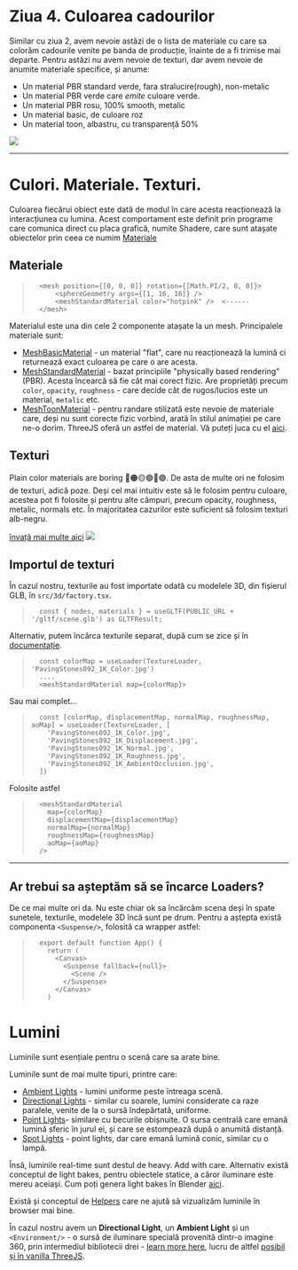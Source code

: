 # Ziua 4. Culoarea cadourilor

Similar cu ziua 2, avem nevoie astăzi de o lista de materiale cu care sa colorăm cadourile venite pe banda de producție, înainte de a fi trimise mai departe.
Pentru astăzi nu avem nevoie de texturi, dar avem nevoie de anumite materiale specifice, și anume:

- Un material PBR standard verde, fara stralucire(rough), non-metalic
- Un material PBR verde care *emite* culoare verde.
- Un material PBR rosu, 100% smooth, metalic
- Un material basic, de culoare roz
- Un material toon, albastru, cu transparență 50%

![](https://vr-projects-eu.s3.eu-central-1.amazonaws.com/front-end-ro/c4-cerinta.png)

---

# Culori. Materiale. Texturi.

Culoarea fiecărui obiect este dată de modul în care acesta reacționează la interacțiunea cu lumina. Acest comportament este definit prin programe care comunica direct cu placa grafică, numite Shadere, care sunt atașate obiectelor prin ceea ce numim [Materiale](https://threejs.org/docs/#api/en/materials/Material)


## Materiale

>       <mesh position={[0, 0, 0]} rotation={[Math.PI/2, 0, 0]}>
>           <sphereGeometry args={[1, 16, 16]} />
>           <meshStandardMaterial color="hotpink" />  <------
>       </mesh>

Materialul este una din cele 2 componente atașate la un mesh. 
Principalele materiale sunt:

- [MeshBasicMaterial](https://threejs.org/docs/#api/en/materials/MeshBasicMaterial) - un material "flat", care nu reacționează la lumină ci returnează exact culoarea pe care o are acesta.
- [MeshStandardMaterial](https://threejs.org/docs/#api/en/materials/MeshStandardMaterial) - bazat principiile "physically based rendering" (PBR). Acesta încearcă să fie cât mai corect fizic. Are proprietăți precum `color`, `opacity`, `roughness` - care decide cât de rugos/lucios este un material, `metalic` etc.
- [MeshToonMaterial](https://threejs.org/docs/#api/en/materials/MeshToonMaterial) - pentru randare stilizată este nevoie de materiale care, deși nu sunt corecte fizic vorbind, arată în stilul animației pe care ne-o dorim. ThreeJS oferă un astfel de material. Vă puteți juca cu el [aici](https://threejs.org/docs/#api/en/materials/MeshToonMaterial).

## Texturi
Plain color materials are boring 🔴🟠🟡🟢🔵🟣.
De asta de multe ori ne folosim de texturi, adică poze. Deși cel mai intuitiv este să le folosim pentru culoare, acestea pot fi folosite și pentru alte câmpuri, precum opacity, roughness, metalic, normals etc. În majoritatea cazurilor este suficient să folosim texturi alb-negru.

[învață mai multe aici](https://www.a23d.co/blog/different-maps-in-pbr-textures/)
![](https://cloud.a23d.co/files/2021/11/A23D-PBR-Maps-scaled.jpg)

## Importul de texturi
În cazul nostru, texturile au fost importate odată cu modelele 3D, din fișierul GLB, în `src/3d/factory.tsx`.

>       const { nodes, materials } = useGLTF(PUBLIC_URL + '/gltf/scene.glb') as GLTFResult;

Alternativ, putem încărca texturile separat, după cum se zice și în [documentație](https://docs.pmnd.rs/react-three-fiber/tutorials/loading-textures).

>       const colorMap = useLoader(TextureLoader, 'PavingStones092_1K_Color.jpg')
>       ....
>       <meshStandardMaterial map={colorMap}>

Sau mai complet...

>       const [colorMap, displacementMap, normalMap, roughnessMap, aoMap] = useLoader(TextureLoader, [
>         'PavingStones092_1K_Color.jpg',
>         'PavingStones092_1K_Displacement.jpg',
>         'PavingStones092_1K_Normal.jpg',
>         'PavingStones092_1K_Roughness.jpg',
>         'PavingStones092_1K_AmbientOcclusion.jpg',
>       ])

Folosite astfel

>       <meshStandardMaterial
>         map={colorMap}
>         displacementMap={displacementMap}
>         normalMap={normalMap}
>         roughnessMap={roughnessMap}
>         aoMap={aoMap}
>       />
---

## Ar trebui sa așteptăm să se încarce Loaders?

De ce mai multe ori da. Nu este chiar ok sa încărcăm scena deși în spate sunetele, texturile, modelele 3D încă sunt pe drum. Pentru a aștepta există componenta `<Suspense/>`, folosită ca wrapper astfel:


>       export default function App() {
>         return (
>           <Canvas>
>             <Suspense fallback={null}>
>               <Scene />
>             </Suspense>
>           </Canvas>
>         )

# Lumini

Luminile sunt esențiale pentru o scenă care sa arate bine. 

Luminile sunt de mai multe tipuri, printre care:
- [Ambient Lights](https://threejs.org/docs/#api/en/lights/AmbientLight) - lumini uniforme peste întreaga scenă.
- [Directional Lights](https://threejs.org/docs/#api/en/lights/DirectionalLight) - similar cu soarele, lumini considerate ca raze paralele, venite de la o sursă îndepărtată, uniforme.
- [Point Lights](https://threejs.org/docs/#api/en/lights/PointLight)- similare cu becurile obișnuite. O sursa centrală care emană lumină sferic în jurul ei, și care se estompează după o anumită distanță.
- [Spot Lights](https://threejs.org/docs/#api/en/lights/SpotLight) - point lights, dar care emană lumină conic, similar cu o lampă.

Însă, luminile real-time sunt destul de heavy. Add with care. Alternativ există conceptul de light bakes, pentru obiectele statice, a căror iluminare este mereu aceiași. Cum poți genera light bakes în Blender [aici](https://youtu.be/Ip-OYM1u6Eg).

Există și conceptul de [Helpers](https://threejs.org/docs/#api/en/helpers/DirectionalLightHelper) care ne ajută să vizualizăm luminile în browser mai bine.

În cazul nostru avem un **Directional Light**, un **Ambient Light** și un `<Environment/>` - o sursă de iluminare specială provenită dintr-o imagine 360, prin intermediul bibliotecii drei - [learn more here](https://github.com/pmndrs/drei#environment), lucru de altfel [posibil și în vanilla ThreeJS](https://threejs.org/examples/?q=hdr#webgl_materials_envmaps_hdr).
